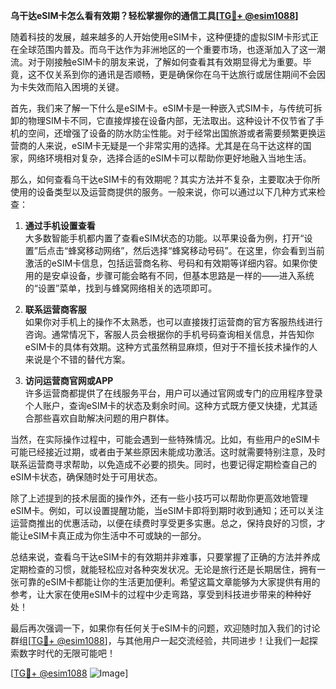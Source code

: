 **乌干达eSIM卡怎么看有效期？轻松掌握你的通信工具[[TG💪+ @esim1088](https://t.me/s/esim1088)]**

随着科技的发展，越来越多的人开始使用eSIM卡，这种便捷的虚拟SIM卡形式正在全球范围内普及。而乌干达作为非洲地区的一个重要市场，也逐渐加入了这一潮流。对于刚接触eSIM卡的朋友来说，了解如何查看其有效期显得尤为重要。毕竟，这不仅关系到你的通讯是否顺畅，更是确保你在乌干达旅行或居住期间不会因为卡失效而陷入困境的关键。

首先，我们来了解一下什么是eSIM卡。eSIM卡是一种嵌入式SIM卡，与传统可拆卸的物理SIM卡不同，它直接焊接在设备内部，无法取出。这种设计不仅节省了手机的空间，还增强了设备的防水防尘性能。对于经常出国旅游或者需要频繁更换运营商的人来说，eSIM卡无疑是一个非常实用的选择。尤其是在乌干达这样的国家，网络环境相对复杂，选择合适的eSIM卡可以帮助你更好地融入当地生活。

那么，如何查看乌干达eSIM卡的有效期呢？其实方法并不复杂，主要取决于你所使用的设备类型以及运营商提供的服务。一般来说，你可以通过以下几种方式来检查：

1. **通过手机设置查看**  
   大多数智能手机都内置了查看eSIM状态的功能。以苹果设备为例，打开“设置”后点击“蜂窝移动网络”，然后选择“蜂窝移动号码”。在这里，你会看到当前激活的eSIM卡信息，包括运营商名称、号码和有效期等详细内容。如果你使用的是安卓设备，步骤可能会略有不同，但基本思路是一样的——进入系统的“设置”菜单，找到与蜂窝网络相关的选项即可。

2. **联系运营商客服**  
   如果你对手机上的操作不太熟悉，也可以直接拨打运营商的官方客服热线进行咨询。通常情况下，客服人员会根据你的手机号码查询相关信息，并告知你eSIM卡的具体有效期。这种方式虽然稍显麻烦，但对于不擅长技术操作的人来说是个不错的替代方案。

3. **访问运营商官网或APP**  
   许多运营商都提供了在线服务平台，用户可以通过官网或专门的应用程序登录个人账户，查询eSIM卡的状态及剩余时间。这种方式既方便又快捷，尤其适合那些喜欢自助解决问题的用户群体。

当然，在实际操作过程中，可能会遇到一些特殊情况。比如，有些用户的eSIM卡可能已经接近过期，或者由于某些原因未能成功激活。这时就需要特别注意，及时联系运营商寻求帮助，以免造成不必要的损失。同时，也要记得定期检查自己的eSIM卡状态，确保随时处于可用状态。

除了上述提到的技术层面的操作外，还有一些小技巧可以帮助你更高效地管理eSIM卡。例如，可以设置提醒功能，当eSIM卡即将到期时收到通知；还可以关注运营商推出的优惠活动，以便在续费时享受更多实惠。总之，保持良好的习惯，才能让eSIM卡真正成为你生活中不可或缺的一部分。

总结来说，查看乌干达eSIM卡的有效期并非难事，只要掌握了正确的方法并养成定期检查的习惯，就能轻松应对各种突发状况。无论是旅行还是长期居住，拥有一张可靠的eSIM卡都能让你的生活更加便利。希望这篇文章能够为大家提供有用的参考，让大家在使用eSIM卡的过程中少走弯路，享受到科技进步带来的种种好处！

最后再次强调一下，如果你有任何关于eSIM卡的问题，欢迎随时加入我们的讨论群组[[TG💪+ @esim1088](https://t.me/s/esim1088)]，与其他用户一起交流经验，共同进步！让我们一起探索数字时代的无限可能吧！

[[TG💪+ @esim1088](https://t.me/s/esim1088) ![Image](https://i.postimg.cc/4NQfJmqS/Snipaste-2025-05-13-00-14-12.png)]